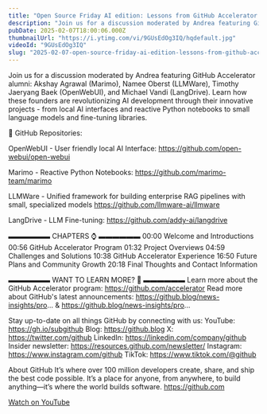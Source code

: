 ```yaml
---
title: "Open Source Friday AI edition: Lessons from GitHub Accelerator alumni"
description: "Join us for a discussion moderated by Andrea featuring GitHub Accelerator alumni: Akshay Agrawal (Marimo), Namee Oberst (LLMWare), Timothy Jaeryang Baek (OpenWebUI), and Michael Vandi (LangDrive). Learn how these founders are revolutionizing AI development through their innovative projects - from local AI interfaces and reactive Python notebooks to small language models and fine-tuning libraries."
pubDate: 2025-02-07T18:00:06.000Z
thumbnailUrl: "https://i.ytimg.com/vi/9GUsEdOg3IQ/hqdefault.jpg"
videoId: "9GUsEdOg3IQ"
slug: "2025-02-07-open-source-friday-ai-edition-lessons-from-github-accelerator-alumni"
---
```


Join us for a discussion moderated by Andrea featuring GitHub Accelerator alumni: Akshay Agrawal (Marimo), Namee Oberst (LLMWare), Timothy Jaeryang Baek (OpenWebUI), and Michael Vandi (LangDrive). Learn how these founders are revolutionizing AI development through their innovative projects - from local AI interfaces and reactive Python notebooks to small language models and fine-tuning libraries.

🔗 GitHub Repositories:

OpenWebUI - User friendly local AI Interface:
https://github.com/open-webui/open-webui

Marimo - Reactive Python Notebooks:
https://github.com/marimo-team/marimo

LLMWare - Unified framework for building enterprise RAG pipelines with small, specialized models
https://github.com/llmware-ai/llmware

LangDrive - LLM Fine-tuning:
https://github.com/addy-ai/langdrive

▬▬▬▬▬▬  CHAPTERS ⌚  ▬▬▬▬▬▬
00:00 Welcome and Introductions
00:56 GitHub Accelerator Program
01:32 Project Overviews
04:59 Challenges and Solutions
10:38 GitHub Accelerator Experience
16:50 Future Plans and Community Growth
20:18 Final Thoughts and Contact Information

▬▬▬▬▬▬ WANT TO LEARN MORE? 🚀  ▬▬▬▬▬▬ 
Learn more about the GitHub Accelerator program: https://github.com/accelerator
Read more about GitHub's latest announcements: https://github.blog/news-insights/pro... & https://github.blog/news-insights/pro...

Stay up-to-date on all things GitHub by connecting with us:
YouTube: https://gh.io/subgithub
Blog: https://github.blog
X: https://twitter.com/github
LinkedIn: https://linkedin.com/company/github
Insider newsletter: https://resources.github.com/newsletter/
Instagram: https://www.instagram.com/github
TikTok: https://www.tiktok.com/@github

About GitHub
It’s where over 100 million developers create, share, and ship the best code possible. It’s a place for anyone, from anywhere, to build anything—it’s where the world builds software. https://github.com

[Watch on YouTube](https://www.youtube.com/watch?v=9GUsEdOg3IQ)
